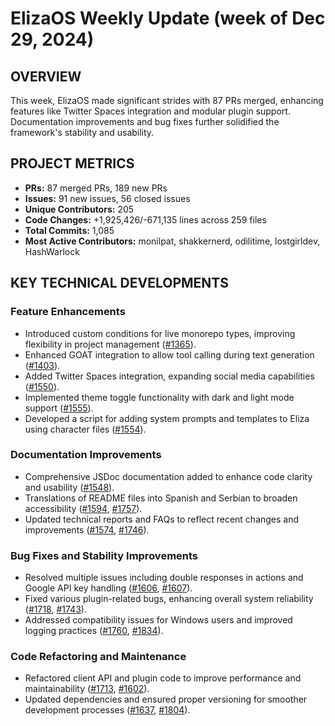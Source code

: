 # ElizaOS Weekly Update (week of Dec 29, 2024)

## OVERVIEW 
This week, ElizaOS made significant strides with 87 PRs merged, enhancing features like Twitter Spaces integration and modular plugin support. Documentation improvements and bug fixes further solidified the framework's stability and usability.

## PROJECT METRICS
- **PRs:** 87 merged PRs, 189 new PRs
- **Issues:** 91 new issues, 56 closed issues
- **Unique Contributors:** 205
- **Code Changes:** +1,925,426/-671,135 lines across 259 files
- **Total Commits:** 1,085
- **Most Active Contributors:** monilpat, shakkernerd, odilitime, lostgirldev, HashWarlock

## KEY TECHNICAL DEVELOPMENTS

### Feature Enhancements
- Introduced custom conditions for live monorepo types, improving flexibility in project management ([#1365](https://github.com/elizaos/eliza/pull/1365)).
- Enhanced GOAT integration to allow tool calling during text generation ([#1403](https://github.com/elizaos/eliza/pull/1403)).
- Added Twitter Spaces integration, expanding social media capabilities ([#1550](https://github.com/elizaos/eliza/pull/1550)).
- Implemented theme toggle functionality with dark and light mode support ([#1555](https://github.com/elizaos/eliza/pull/1555)).
- Developed a script for adding system prompts and templates to Eliza using character files ([#1554](https://github.com/elizaos/eliza/pull/1554)).

### Documentation Improvements
- Comprehensive JSDoc documentation added to enhance code clarity and usability ([#1548](https://github.com/elizaos/eliza/pull/1548)).
- Translations of README files into Spanish and Serbian to broaden accessibility ([#1594](https://github.com/elizaos/eliza/pull/1594), [#1757](https://github.com/elizaos/eliza/pull/1757)).
- Updated technical reports and FAQs to reflect recent changes and improvements ([#1574](https://github.com/elizaos/eliza/pull/1574), [#1746](https://github.com/elizaos/eliza/pull/1746)).

### Bug Fixes and Stability Improvements
- Resolved multiple issues including double responses in actions and Google API key handling ([#1606](https://github.com/elizaos/eliza/pull/1606), [#1607](https://github.com/elizaos/eliza/pull/1607)).
- Fixed various plugin-related bugs, enhancing overall system reliability ([#1718](https://github.com/elizaos/eliza/pull/1718), [#1743](https://github.com/elizaos/eliza/pull/1743)).
- Addressed compatibility issues for Windows users and improved logging practices ([#1760](https://github.com/elizaos/eliza/pull/1760), [#1834](https://github.com/elizaos/eliza/pull/1834)).

### Code Refactoring and Maintenance
- Refactored client API and plugin code to improve performance and maintainability ([#1713](https://github.com/elizaos/eliza/pull/1713), [#1602](https://github.com/elizaos/eliza/pull/1602)).
- Updated dependencies and ensured proper versioning for smoother development processes ([#1637](https://github.com/elizaos/eliza/pull/1637), [#1804](https://github.com/elizaos/eliza/pull/1804)).